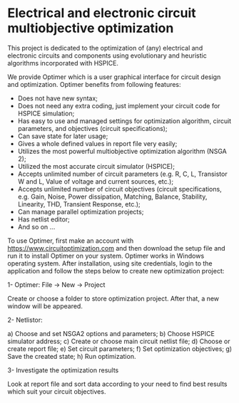 # Electrical and electronic circuit multiobjective optimization
This project is dedicated to the optimization of (any) electrical and electronic circuits and components using evolutionary and heuristic algorithms incorporated with HSPICE.

We provide Optimer which is a user graphical interface for circuit design and optimization. Optimer benefits from following features:
   - Does not have new syntax;
   - Does not need any extra coding, just implement your circuit code for HSPICE simulation;
   - Has easy to use and managed settings for optimization algorithm, circuit parameters, and objectives (circuit specifications);
   - Can save state for later usage;
   - Gives a whole defined values in report file very easily;
   - Utilizes the most powerful multiobjective optimization algorithm (NSGA 2);
   - Utilized the most accurate circuit simulator (HSPICE);
   - Accepts unlimited number of circuit parameters (e.g. R, C, L, Transistor W and L, Value of voltage and current sources, etc.);
   - Accepts unlimited number of circuit objectives (circuit specifications, e.g. Gain, Noise, Power dissipation, Matching, Balance, Stability, Linearity, THD, Transient Response, etc.);
   - Can manage parallel optimization projects;
   - Has netlist editor;
   - And so on ...


To use Optimer, first make an account with https://www.circuitoptimization.com and then download the setup file and run it to install Optimer on your system. Optimer works in Windows operating system. After installation, using site credentials, login to the application and follow the steps below to create new optimization project:


   1- Optimer: File -> New -> Project

   Create or choose a folder to store optimization project. After that, a new window will be appeared.
   
   
   2- Netlistor:

   a) Choose and set NSGA2 options and parameters;
   b) Choose HSPICE simulator address;
   c) Create or choose main circuit netlist file;
   d) Choose or create report file;
   e) Set circuit parameters;
   f) Set optimization objectives;
   g) Save the created state;
   h) Run optimization.
   
   
   3- Investigate the optimization results

   Look at report file and sort data according to your need to find best results which suit your circuit objectives.
